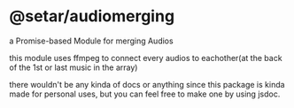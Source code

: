 # @setar/audiomerging
a Promise-based Module for merging Audios

this module uses ffmpeg to connect every audios to eachother(at the back of the 1st or last music in the array)

there wouldn't be any kinda of docs or anything since this package is kinda made for personal uses, but you can feel free to make one by using jsdoc. 